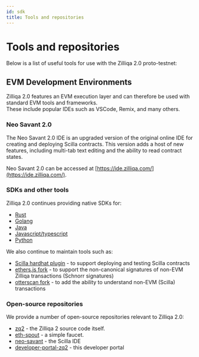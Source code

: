 ```yaml
---
id: sdk
title: Tools and repositories
---
```


<!-- markdownlint-disable MD025 MD042 MD013 -->

# Tools and repositories

Below is a list of useful tools for use with the Zilliqa 2.0 proto-testnet:

## EVM Development Environments

Zilliqa 2.0 features an EVM execution layer and can therefore be used with standard EVM tools and frameworks.</br>
These include popular IDEs such as VSCode, Remix, and many others.

### Neo Savant 2.0

The Neo Savant 2.0 IDE is an upgraded version of the original online IDE for creating and deploying Scilla contracts. This version adds a host of new features, including multi-tab text editing and the ability to read contract states.

Neo Savant 2.0 can be accessed at [https://ide.zilliqa.com/](https://ide.zilliqa.com/).

### SDKs and other tools

Zilliqa 2.0 continues providing native SDKs for:

- [Rust](https://crates.io/crates/zilliqa-rs)
- [Golang](https://github.com/Zilliqa/gozilliqa-sdk)
- [Java](https://github.com/Zilliqa/zilliqa-developer/tree/main/products/laksaj)
- [Javascript/typescript](https://www.npmjs.com/package/@zilliqa-js/zilliqa)
- [Python](https://github.com/zilliqa/pyzil)

We also continue to maintain tools such as:

- [Scilla hardhat plugin](https://github.com/Zilliqa/hardhat-scilla-plugin) - to support deploying and testing Scilla contracts
- [ethers.js fork](https://github.com/Zilliqa/ethers.js) - to support the non-canonical signatures of non-EVM Zilliqa transactions (Schnorr signatures)
- [otterscan fork](https://github.com/Zilliqa/otterscan) - to add the ability to understand non-EVM (Scilla) transactions

### Open-source repositories

We provide a number of open-source repositories relevant to Zilliqa 2.0:

- [zq2](https://github.com/Zilliqa/zq2) - the Zilliqa 2 source code itself.
- [eth-spout](https://github.com/Zilliqa/zilliqa-developer/tree/main/products/eth-spout) - a simple faucet.
- [neo-savant](https://github.com/Zilliqa/zilliqa-developer/tree/main/products/neo-savant) - the Scilla IDE
- [developer-portal-zq2](#) - this developer portal
